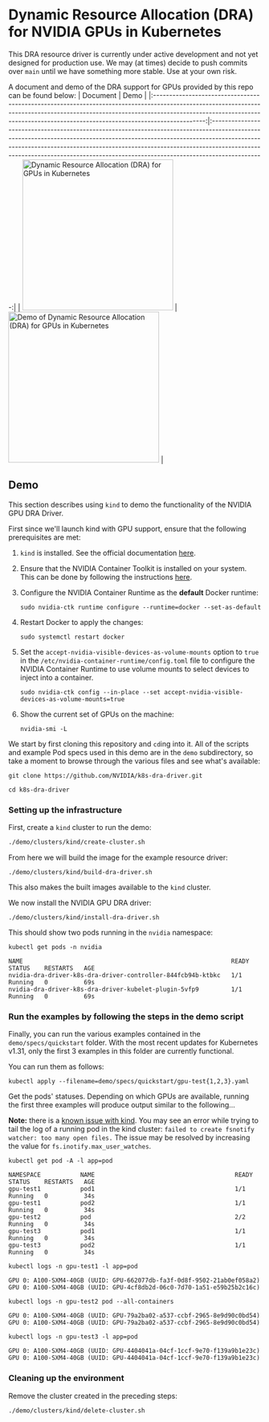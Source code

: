 # Dynamic Resource Allocation (DRA) for NVIDIA GPUs in Kubernetes

This DRA resource driver is currently under active development and not yet
designed for production use.
We may (at times) decide to push commits over `main` until we have something more stable.
Use at your own risk.

A document and demo of the DRA support for GPUs provided by this repo can be found below:
|                                                                                                                          Document                                                                                                                          |                                                                                                                                                                   Demo                                                                                                                                                                   |
|:----------------------------------------------------------------------------------------------------------------------------------------------------------------------------------------------------------------------------------------------------------:|:----------------------------------------------------------------------------------------------------------------------------------------------------------------------------------------------------------------------------------------------------------------------------------------------------------------------------------------:|
| [<img width="300" alt="Dynamic Resource Allocation (DRA) for GPUs in Kubernetes" src="https://drive.google.com/uc?export=download&id=12EwdvHHI92FucRO2tuIqLR33OC8MwCQK">](https://docs.google.com/document/d/1BNWqgx_SmZDi-va_V31v3DnuVwYnF2EmN7D-O_fB6Oo) | [<img width="300" alt="Demo of Dynamic Resource Allocation (DRA) for GPUs in Kubernetes" src="https://drive.google.com/uc?export=download&id=1UzB-EBEVwUTRF7R0YXbGe9hvTjuKaBlm">](https://drive.google.com/file/d/1iLg2FEAEilb1dcI27TnB19VYtbcvgKhS/view?usp=sharing "Demo of Dynamic Resource Allocation (DRA) for GPUs in Kubernetes") |

## Demo

This section describes using `kind` to demo the functionality of the NVIDIA GPU DRA Driver.

First since we'll launch kind with GPU support, ensure that the following prerequisites are met:
1. `kind` is installed. See the official documentation [here](https://kind.sigs.k8s.io/docs/user/quick-start/#installation).
1. Ensure that the NVIDIA Container Toolkit is installed on your system. This
   can be done by following the instructions
   [here](https://docs.nvidia.com/datacenter/cloud-native/container-toolkit/install-guide.html).
1. Configure the NVIDIA Container Runtime as the **default** Docker runtime:
   ```console
   sudo nvidia-ctk runtime configure --runtime=docker --set-as-default
   ```
1. Restart Docker to apply the changes:
   ```console
   sudo systemctl restart docker
   ```
1. Set the `accept-nvidia-visible-devices-as-volume-mounts` option to `true` in
   the `/etc/nvidia-container-runtime/config.toml` file to configure the NVIDIA
   Container Runtime to use volume mounts to select devices to inject into a
   container.
   ``` console
   sudo nvidia-ctk config --in-place --set accept-nvidia-visible-devices-as-volume-mounts=true
   ```

1. Show the current set of GPUs on the machine:
   ```console
   nvidia-smi -L
   ```

We start by first cloning this repository and `cd`ing into it.
All of the scripts and example Pod specs used in this demo are in the `demo`
subdirectory, so take a moment to browse through the various files and see
what's available:

```console
git clone https://github.com/NVIDIA/k8s-dra-driver.git
```
```console
cd k8s-dra-driver
```

### Setting up the infrastructure

First, create a `kind` cluster to run the demo:
```bash
./demo/clusters/kind/create-cluster.sh
```

From here we will build the image for the example resource driver:
```console
./demo/clusters/kind/build-dra-driver.sh
```

This also makes the built images available to the `kind` cluster.

We now install the NVIDIA GPU DRA driver:
```console
./demo/clusters/kind/install-dra-driver.sh
```

This should show two pods running in the `nvidia` namespace:
```console
kubectl get pods -n nvidia
```
```
NAME                                                          READY   STATUS    RESTARTS   AGE
nvidia-dra-driver-k8s-dra-driver-controller-844fcb94b-ktbkc   1/1     Running   0          69s
nvidia-dra-driver-k8s-dra-driver-kubelet-plugin-5vfp9         1/1     Running   0          69s
```

### Run the examples by following the steps in the demo script
Finally, you can run the various examples contained in the `demo/specs/quickstart` folder.
With the most recent updates for Kubernetes v1.31, only the first 3 examples in
this folder are currently functional.

You can run them as follows:
```console
kubectl apply --filename=demo/specs/quickstart/gpu-test{1,2,3}.yaml
```

Get the pods' statuses. Depending on which GPUs are available, running the first three examples will produce output similar to the following...

**Note:** there is a [known issue with kind](https://kind.sigs.k8s.io/docs/user/known-issues/#pod-errors-due-to-too-many-open-files). You may see an error while trying to tail the log of a running pod in the kind cluster: `failed to create fsnotify watcher: too many open files.` The issue may be resolved by increasing the value for `fs.inotify.max_user_watches`.
```console
kubectl get pod -A -l app=pod
```
```
NAMESPACE           NAME                                       READY   STATUS    RESTARTS   AGE
gpu-test1           pod1                                       1/1     Running   0          34s
gpu-test1           pod2                                       1/1     Running   0          34s
gpu-test2           pod                                        2/2     Running   0          34s
gpu-test3           pod1                                       1/1     Running   0          34s
gpu-test3           pod2                                       1/1     Running   0          34s
```
```console
kubectl logs -n gpu-test1 -l app=pod
```
```
GPU 0: A100-SXM4-40GB (UUID: GPU-662077db-fa3f-0d8f-9502-21ab0ef058a2)
GPU 0: A100-SXM4-40GB (UUID: GPU-4cf8db2d-06c0-7d70-1a51-e59b25b2c16c)
```
```console
kubectl logs -n gpu-test2 pod --all-containers
```
```
GPU 0: A100-SXM4-40GB (UUID: GPU-79a2ba02-a537-ccbf-2965-8e9d90c0bd54)
GPU 0: A100-SXM4-40GB (UUID: GPU-79a2ba02-a537-ccbf-2965-8e9d90c0bd54)
```

```console
kubectl logs -n gpu-test3 -l app=pod
```
```
GPU 0: A100-SXM4-40GB (UUID: GPU-4404041a-04cf-1ccf-9e70-f139a9b1e23c)
GPU 0: A100-SXM4-40GB (UUID: GPU-4404041a-04cf-1ccf-9e70-f139a9b1e23c)
```

### Cleaning up the environment

Remove the cluster created in the preceding steps:
```console
./demo/clusters/kind/delete-cluster.sh
```

<!--
TODO: This README should be extended with additional content including:

## Information for "real" deployment including prerequesites

This may include the following content from the original scripts:
```
set -e

export VERSION=v0.1.0

REGISTRY=nvcr.io/nvidia/cloud-native
IMAGE=k8s-dra-driver
PLATFORM=ubi8

sudo true
make -f deployments/container/Makefile build-${PLATFORM}
docker tag ${REGISTRY}/${IMAGE}:${VERSION}-${PLATFORM} ${REGISTRY}/${IMAGE}:${VERSION}
docker save ${REGISTRY}/${IMAGE}:${VERSION} > image.tgz
sudo ctr -n k8s.io image import image.tgz
```

## Information on advanced usage such as MIG.

This includes setting configuring MIG on the host using mig-parted. Some of the demo scripts included
in ./demo/ require this.

```
cat <<EOF | sudo -E nvidia-mig-parted apply -f -
version: v1
mig-configs:
half-half:
   - devices: [0,1,2,3]
      mig-enabled: false
   - devices: [4,5,6,7]
      mig-enabled: true
      mig-devices: {}
EOF
```
-->
